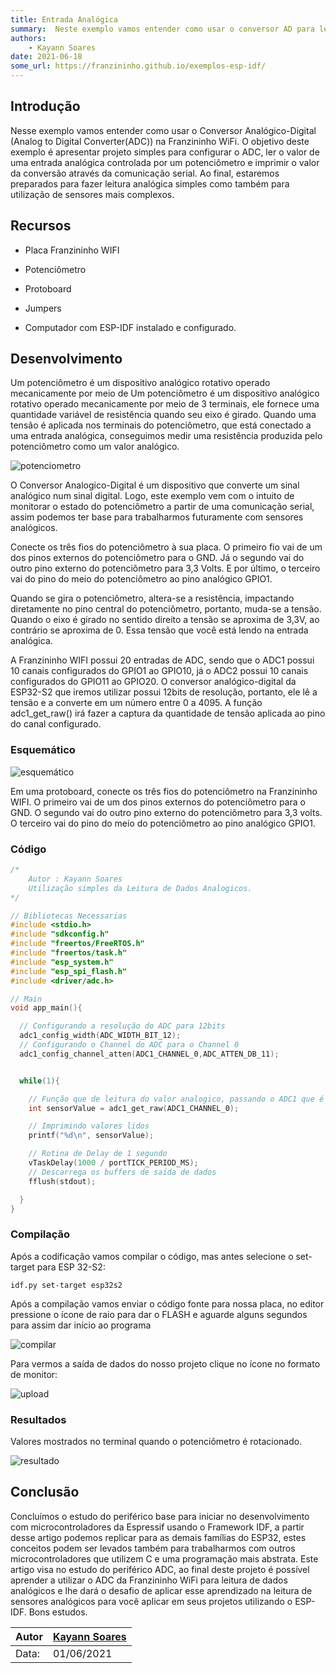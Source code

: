 ```yaml
---
title: Entrada Analógica
summary:  Neste exemplo vamos entender como usar o conversor AD para leitura de sinais analógico
authors:
    - Kayann Soares
date: 2021-06-18
some_url: https://franzininho.github.io/exemplos-esp-idf/
---
```


## Introdução


Nesse exemplo vamos entender como usar o Conversor Analógico-Digital  (Analog to Digital Converter(ADC)) na Franzininho WiFi. O objetivo deste  exemplo é apresentar projeto simples para configurar o ADC, ler o valor  de uma entrada analógica controlada por um potenciômetro e imprimir o  valor da conversão através da comunicação serial. Ao final, estaremos  preparados para fazer leitura analógica simples como também para  utilização de sensores mais complexos.



## Recursos

-   Placa Franzininho WIFI

-   Potenciômetro

-   Protoboard

-   Jumpers

-   Computador com ESP-IDF instalado e configurado.


## Desenvolvimento

Um potenciômetro é um dispositivo analógico rotativo operado mecanicamente por meio de Um potenciômetro é um dispositivo analógico rotativo operado mecanicamente por meio de 3 terminais, ele fornece uma quantidade variável de resistência quando seu eixo é girado. Quando uma tensão é aplicada nos terminais do potenciômetro, que está conectado a uma entrada analógica, conseguimos medir uma resistência produzida pelo potenciômetro como um valor analógico.



![potenciometro](img/0x03-entrada-analogica/1.png)



O Conversor Analogico-Digital é um dispositivo que converte um sinal analógico num sinal digital. Logo, este exemplo vem com o intuito de monitorar o estado do potenciômetro a partir de uma comunicação serial, assim podemos ter base para trabalharmos futuramente com sensores analógicos.



Conecte os três fios do potenciômetro à sua placa. O primeiro fio vai de um dos pinos externos do potenciômetro para o GND. Já o segundo vai do outro pino externo do potenciômetro para 3,3 Volts. E por último, o terceiro vai do pino do meio do potenciômetro ao pino analógico GPIO1.



Quando se gira o potenciômetro, altera-se a resistência, impactando diretamente no pino central do potenciômetro, portanto, muda-se a tensão. Quando o eixo é girado no sentido direito a tensão se aproxima de 3,3V, ao contrário se aproxima de 0. Essa tensão que você está lendo na entrada analógica.



A Franzininho WIFI possui 20 entradas de ADC, sendo que o ADC1 possui 10 canais configurados do GPIO1 ao GPIO10, já o ADC2 possui 10 canais configurados do GPIO11 ao GPIO20. O conversor analógico-digital da ESP32-S2 que iremos utilizar possui 12bits de resolução, portanto, ele lê a tensão e a converte em um número entre 0 a 4095. A função adc1_get_raw() irá fazer a captura da quantidade de tensão aplicada ao pino do canal configurado.





### Esquemático




![esquemático](img/0x03-entrada-analogica/2.png)



Em uma protoboard, conecte os três fios do potenciômetro na Franzininho WIFI. O primeiro vai de um dos pinos externos do potenciômetro para o GND. O segundo vai do outro pino externo do potenciômetro para 3,3 volts. O terceiro vai do pino do meio do potenciômetro ao pino analógico GPIO1.



### Código



```c
/*
    Autor : Kayann Soares
    Utilização simples da Leitura de Dados Analogicos.
*/

// Bibliotecas Necessarias
#include <stdio.h>
#include "sdkconfig.h"
#include "freertos/FreeRTOS.h"
#include "freertos/task.h"
#include "esp_system.h"
#include "esp_spi_flash.h"
#include <driver/adc.h>

// Main
void app_main(){

  // Configurando a resolução do ADC para 12bits        
  adc1_config_width(ADC_WIDTH_BIT_12);
  // Configurando o Channel do ADC para o Channel 0
  adc1_config_channel_atten(ADC1_CHANNEL_0,ADC_ATTEN_DB_11);


  while(1){

    // Função que de leitura do valor analogico, passando o ADC1 que é o do GPIO1
    int sensorValue = adc1_get_raw(ADC1_CHANNEL_0);

    // Imprimindo valores lidos
    printf("%d\n", sensorValue);

    // Rotina de Delay de 1 segundo
    vTaskDelay(1000 / portTICK_PERIOD_MS);
    // Descarrega os buffers de saída de dados
    fflush(stdout);

  }
}


```


### Compilação



Após a codificação vamos compilar o código, mas antes selecione o set-target para ESP 32-S2:

```
idf.py set-target esp32s2
```


Após a compilação vamos enviar o código fonte para nossa placa, no editor pressione o ícone de raio para dar o FLASH e aguarde alguns segundos para assim dar início ao programa

![compilar](img/0x03-entrada-analogica/3.png)

Para vermos a saída de dados do nosso projeto clique no ícone no formato de monitor:

![upload](img/0x03-entrada-analogica/4.png)

### Resultados

Valores mostrados no terminal quando o potenciômetro é rotacionado.

![resultado](img/0x03-entrada-analogica/5.png)

## Conclusão

Concluímos o estudo do periférico base para iniciar no desenvolvimento com microcontroladores da Espressif usando o Framework IDF, a partir desse artigo podemos replicar para as demais famílias do ESP32, estes conceitos podem ser levados também para trabalharmos com outros microcontroladores que utilizem C e uma programação mais abstrata. Este artigo visa no estudo do periférico ADC, ao final deste projeto é possível aprender a utilizar o ADC da Franzininho WiFi para leitura de dados analógicos e lhe dará o desafio de aplicar esse aprendizado na leitura de sensores analógicos para você aplicar em seus projetos utilizando o ESP-IDF. Bons estudos.

| Autor | [Kayann Soares](https://www.linkedin.com/in/kayann-soares/) |
|-------|-------------|
| Data: | 01/06/2021  |

